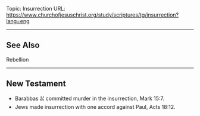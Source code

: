 Topic: Insurrection
URL: https://www.churchofjesuschrist.org/study/scriptures/tg/insurrection?lang=eng

---

## See Also

Rebellion

---

## New Testament

- Barabbas â¦ committed murder in the insurrection, Mark 15:7.
- Jews made insurrection with one accord against Paul, Acts 18:12.

